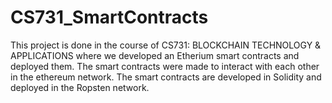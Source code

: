 # CS731_SmartContracts

This project is done in the course of CS731: BLOCKCHAIN TECHNOLOGY & APPLICATIONS where we developed an Etherium smart contracts and deployed them. The smart contracts were made to interact with each other in the ethereum network. The smart contracts are developed in Solidity and deployed in the Ropsten network.
